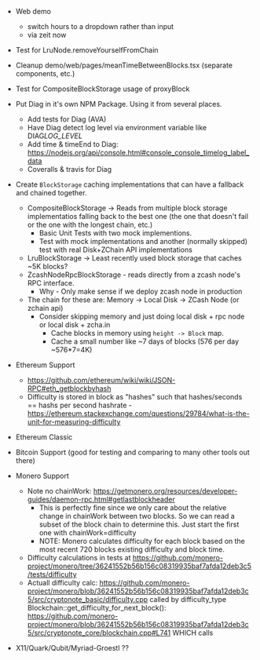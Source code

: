 - Web demo
  - switch hours to a dropdown rather than input
  - via zeit now

- Test for LruNode.removeYourselfFromChain
- Cleanup demo/web/pages/meanTimeBetweenBlocks.tsx (separate components, etc.)
- Test for CompositeBlockStorage usage of proxyBlock

- Put Diag in it's own NPM Package. Using it from several places.
  - Add tests for Diag (AVA)
  - Have Diag detect log level via environment variable like DIAG*LOG_LEVEL*<PREFIX>
  - Add time & timeEnd to Diag: https://nodejs.org/api/console.html#console_console_timelog_label_data
  - Coveralls & travis for Diag

- Create `BlockStorage` caching implementations that can have a fallback and chained together.
  + CompositeBlockStorage -> Reads from multiple block storage implementatios falling back to the best one (the one that doesn't fail or the one with the longest chain, etc.)
    + Basic Unit Tests with two mock implementions.
    + Test with mock implementations and another (normally skipped) test with real Disk+ZChain API implementations
  + LruBlockStorage -> Least recently used block storage that caches ~5K blocks?
  - ZcashNodeRpcBlockStorage - reads directly from a zcash node's RPC interface.
    - Why - Only make sense if we deploy zcash node in production
  + The chain for these are: Memory -> Local Disk -> ZCash Node (or zchain api)
    + Consider skipping memory and just doing local disk + rpc node or local disk + zcha.in
      + Cache blocks in memory using `height -> Block` map.
      + Cache a small number like ~7 days of blocks (576 per day ~576\*7=4K)

- Ethereum Support
  - https://github.com/ethereum/wiki/wiki/JSON-RPC#eth_getblockbyhash
  - Difficulty is stored in block as "hashes" such that hashes/seconds == hashs per second hashrate - https://ethereum.stackexchange.com/questions/29784/what-is-the-unit-for-measuring-difficulty
- Ethereum Classic
- Bitcoin Support (good for testing and comparing to many other tools out there)
- Monero Support
  - Note no chainWork: https://getmonero.org/resources/developer-guides/daemon-rpc.html#getlastblockheader
    - This is perfectly fine since we only care about the relative change in chainWork between two blocks. So we can read a subset of the block chain to determine this. Just start the first one with chainWork=difficulty
    - NOTE: Monero calculates difficulty for each block based on the most recent 720 blocks existing difficulty and block time.
  - Difficulty calculations in tests at https://github.com/monero-project/monero/tree/36241552b56b156c08319935baf7afda12deb3c5/tests/difficulty
  - Actuall difficulty calc: https://github.com/monero-project/monero/blob/36241552b56b156c08319935baf7afda12deb3c5/src/cryptonote_basic/difficulty.cpp called by difficulty_type Blockchain::get_difficulty_for_next_block(): https://github.com/monero-project/monero/blob/36241552b56b156c08319935baf7afda12deb3c5/src/cryptonote_core/blockchain.cpp#L741 WHICH calls

- X11/Quark/Qubit/Myriad-Groestl ??
